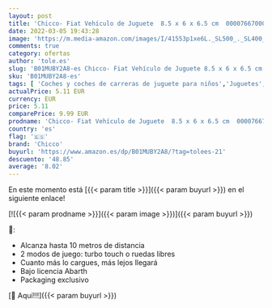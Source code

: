 ```yaml
---
layout: post
title: 'Chicco- Fiat Vehículo de Juguete  8.5 x 6 x 6.5 cm  00007667000000 '
date: 2022-03-05 19:43:28
image: 'https://m.media-amazon.com/images/I/41553p1xe6L._SL500_._SL400_.jpg'
comments: true
category: ofertas
author: 'tole.es'
slug: 'B01MUBY2A8-es Chicco- Fiat Vehículo de Juguete 8.5 x 6 x 6.5 cm...'
sku: 'B01MUBY2A8-es'
tags: [ 'Coches y coches de carreras de juguete para niños','Juguetes','Juguetes y juegos','Radiocontrol','Vehículos de juguete para niños','chicco','chicco-', ]
actualPrice: 5.11 EUR
currency: EUR
price: 5.11
comparePrice: 9.99 EUR
prodname: 'Chicco- Fiat Vehículo de Juguete  8.5 x 6 x 6.5 cm  00007667000000 '
country: 'es'
flag: '🇪🇸'
brand: 'Chicco'
buyurl: 'https://www.amazon.es/dp/B01MUBY2A8/?tag=tolees-21'
descuento: '48.85'
average: '8.02'
---
```


En este momento está [{{< param title >}}]({{< param buyurl >}}) en el siguiente enlace!

[![{{< param prodname >}}]({{< param image >}})]({{< param buyurl >}})

🔎:

- Alcanza hasta 10 metros de distancia
- 2 modos de juego: turbo touch o ruedas libres
- Cuanto más lo cargues, más lejos llegará
- Bajo licencia Abarth
- Packaging exclusivo

[🛒 Aquí!!!]({{< param buyurl >}})
